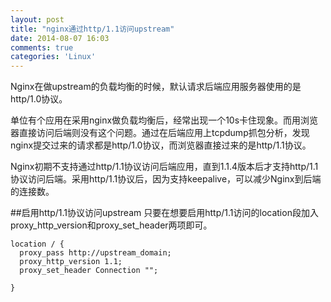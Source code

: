 ```yaml
---
layout: post
title: "nginx通过http/1.1访问upstream"
date: 2014-08-07 16:03
comments: true
categories: 'Linux'
---
```


Nginx在做upstream的负载均衡的时候，默认请求后端应用服务器使用的是http/1.0协议。

单位有个应用在采用nginx做负载均衡后，经常出现一个10s卡住现象。而用浏览器直接访问后端则没有这个问题。通过在后端应用上tcpdump抓包分析，发现nginx提交过来的请求都是http/1.0协议，而浏览器直接过来的是http/1.1协议。

Nginx初期不支持通过http/1.1协议访问后端应用，直到1.1.4版本后才支持http/1.1协议访问后端。采用http/1.1协议后，因为支持keepalive，可以减少Nginx到后端的连接数。

##启用http/1.1协议访问upstream
只要在想要启用http/1.1访问的location段加入proxy_http_version和proxy_set_header两项即可。

```
location / {
  proxy_pass http://upstream_domain;
  proxy_http_version 1.1;
  proxy_set_header Connection "";

}

```
